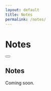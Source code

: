 ```yaml
---
layout: default
title: Notes
permalink: /notes/
---
```


<div class="container notes-page">
    <div class="left-column">
        <h1 class="name">Notes</h1>
        <button id="darkModeButton" class="theme-toggle" aria-label="Toggle dark mode"></button>
    </div>
    <div class="right-column">
        <h2>Notes</h2>
        <p>Coming soon.</p>
    </div>
</div>
